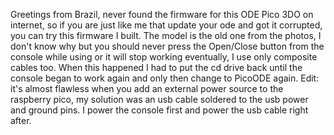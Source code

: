 Greetings from Brazil, never found the firmware for this ODE Pico 3DO on internet, so if you are just like me that update your ode and got it corrupted, you can try this firmware I built.
The model is the old one from the photos, I don't know why but you should never press the Open/Close button from the console while using or it will stop working eventually, I use only composite cables too.
When this happened I had to put the cd drive back until the console began to work again and only then change to PicoODE again. Edit: it's almost flawless when you add an external power source to the raspberry pico, my solution was an usb cable soldered to the usb power and ground pins. I power the console first and power the usb cable right after. 
